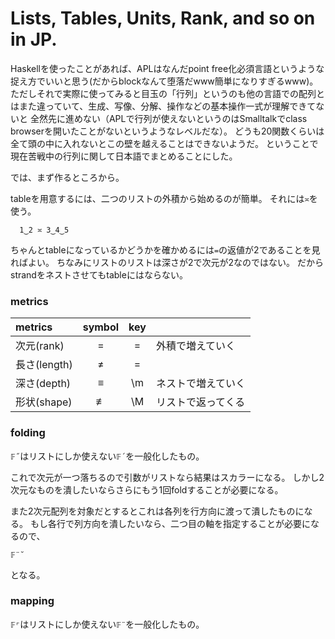 # Lists, Tables, Units, Rank, and so on in JP.

Haskellを使ったことがあれば、APLはなんだpoint free化必須言語というような捉え方でいいと思う(だからblockなんて堕落だwww簡単になりすぎるwww)。
ただしそれで実際に使ってみると目玉の「行列」というのも他の言語での配列とはまた違っていて、生成、写像、分解、操作などの基本操作一式が理解できてないと
全然先に進めない（APLで行列が使えないというのはSmalltalkでclass browserを開いたことがないというようなレベルだな）。
どうも20関数くらいは全て頭の中に入れないとこの壁を越えることはできないようだ。
ということで現在苦戦中の行列に関して日本語でまとめることにした。

では、まず作るところから。

tableを用意するには、二つのリストの外積から始めるのが簡単。
それには`≍`を使う。

```apl
  1‿2 ≍ 3‿4‿5
```

ちゃんとtableになっているかどうかを確かめるには`=`の返値が2であることを見ればよい。
ちなみにリストのリストは深さが2で次元が2なのではない。
だからstrandをネストさせてもtableにはならない。

### metrics

| metrics     | symbol  | key |                    |
|:------------|:-------:|:---:|--------------------|
| 次元(rank)  |    =    |  =  | 外積で増えていく   |
| 長さ(length)|    ≠    | \=  |                    |
| 深さ(depth) |    ≡    | \m  | ネストで増えていく |
| 形状(shape) |    ≢    | \M  | リストで返ってくる |

### folding

 `𝔽˝`はリストにしか使えない`𝔽´`を一般化したもの。

これで次元が一つ落ちるので引数がリストなら結果はスカラーになる。
しかし2次元なものを潰したいならさらにもう1回foldすることが必要になる。

また2次元配列を対象だとするとこれは各列を行方向に渡って潰したものになる。
もし各行で列方向を潰したいなら、二つ目の軸を指定することが必要になるので、
```
𝔽¨˘
```
となる。

### mapping
  
`𝔽⌜`はリストにしか使えない`𝔽¨`を一般化したもの。
